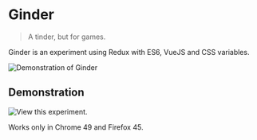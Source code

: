# Ginder

> A tinder, but for games.

Ginder is an experiment using Redux with ES6, VueJS and CSS variables.

![Demonstration of Ginder](http://cezarluiz0.github.com/Ginder/images/demo.gif)

## Demonstration

![View this experiment.](http://cezarluiz0.github.com/Ginder/)

Works only in Chrome 49 and Firefox 45.